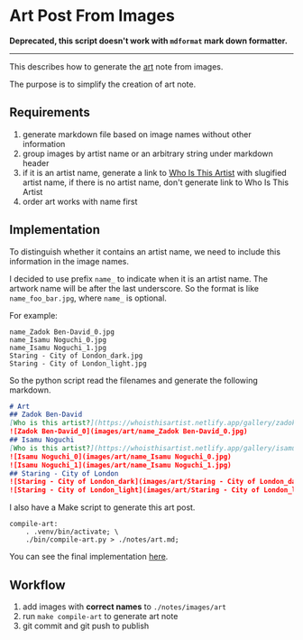 # Art Post From Images

**Deprecated, this script doesn't work with `mdformat` mark down formatter.**

______________________________________________________________________

This describes how to generate the [art](art.md) note from images.

The purpose is to simplify the creation of art note.

## Requirements

1. generate markdown file based on image names without other information
1. group images by artist name or an arbitrary string under markdown header
1. if it is an artist name, generate a link to [Who Is This Artist](https://whoisthisartist.netlify.app/gallery/zadok-ben-david) with slugified artist name, if there is no artist name, don't generate link to Who Is This Artist
1. order art works with name first

## Implementation

To distinguish whether it contains an artist name, we need to include this information in the image names.

I decided to use prefix `name_` to indicate when it is an artist name. The artwork name will be after the last underscore. So the format is like `name_foo_bar.jpg`, where `name_` is optional.

For example:

```
name_Zadok Ben-David_0.jpg
name_Isamu Noguchi_0.jpg
name_Isamu Noguchi_1.jpg
Staring - City of London_dark.jpg
Staring - City of London_light.jpg
```

So the python script read the filenames and generate the following markdown.

```markdown
# Art
## Zadok Ben-David
[Who is this artist?](https://whoisthisartist.netlify.app/gallery/zadok-ben-david)
![Zadok Ben-David_0](images/art/name_Zadok Ben-David_0.jpg)
## Isamu Noguchi
[Who is this artist?](https://whoisthisartist.netlify.app/gallery/isamu-noguchi)
![Isamu Noguchi_0](images/art/name_Isamu Noguchi_0.jpg)
![Isamu Noguchi_1](images/art/name_Isamu Noguchi_1.jpg)
## Staring - City of London
![Staring - City of London_dark](images/art/Staring - City of London_dark.jpg)
![Staring - City of London_light](images/art/Staring - City of London_light.jpg)
```

I also have a Make script to generate this art post.

```
compile-art:
	. .venv/bin/activate; \
	./bin/compile-art.py > ./notes/art.md;
```

You can see the final implementation [here](https://github.com/ynotstartups/notes/blob/main/bin/compile-art.py).

## Workflow

1. add images with **correct names** to `./notes/images/art`
1. run `make compile-art` to generate art note
1. git commit and git push to publish
